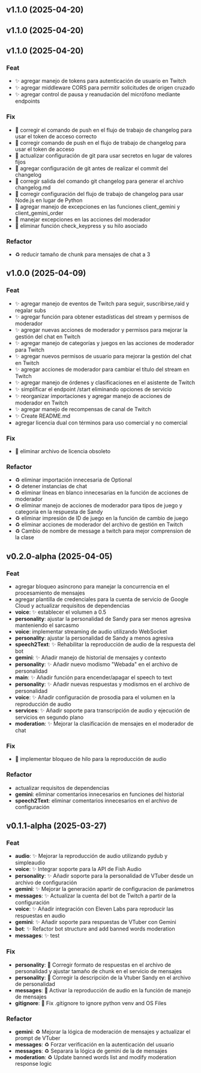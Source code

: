 ## v1.1.0 (2025-04-20)

## v1.1.0 (2025-04-20)

## v1.1.0 (2025-04-20)

### Feat

- ✨ agregar manejo de tokens para autenticación de usuario en Twitch
- ✨ agregar middleware CORS para permitir solicitudes de origen cruzado
- ✨ agregar control de pausa y reanudación del micrófono mediante endpoints

### Fix

- 🐛 corregir el comando de push en el flujo de trabajo de changelog para usar el token de acceso correcto
- 🐛 corregir comando de push en el flujo de trabajo de changelog para usar el token de acceso
- 🐛 actualizar configuración de git para usar secretos en lugar de valores fijos
- 🐛 agregar configuración de git antes de realizar el commit del changelog
- 🐛 corregir salida del comando git changelog para generar el archivo changelog.md
- 🐛 corregir configuración del flujo de trabajo de changelog para usar Node.js en lugar de Python
- 🐛 agregar manejo de excepciones en las funciones client_gemini y client_gemini_order
- 🐛 manejar excepciones en las acciones del moderador
- 🐛 eliminar función check_keypress y su hilo asociado

### Refactor

- ♻️ reducir tamaño de chunk para mensajes de chat a 3

## v1.0.0 (2025-04-09)

### Feat

- ✨ agregar manejo de eventos de Twitch para seguir, suscribirse,raid y regalar subs
- ✨ agregar función para obtener estadísticas del stream y permisos de moderador
- ✨ agregar nuevas acciones de moderador y permisos para mejorar la gestión del chat en Twitch
- ✨ agregar manejo de categorías y juegos en las acciones de moderador para Twitch
- ✨ agregar nuevos permisos de usuario para mejorar la gestión del chat en Twitch
- ✨ agregar acciones de moderador para cambiar el título del stream en Twitch
- ✨ agregar manejo de órdenes y clasificaciones en el asistente de Twitch
- ✨ simplificar el endpoint /start eliminando opciones de servicio
- ✨ reorganizar importaciones y agregar manejo de acciones de moderador en Twitch
- ✨ agregar manejo de recompensas de canal de Twitch
- ✨ Create README.md
- agregar licencia dual con términos para uso comercial y no comercial

### Fix

- :bug: eliminar archivo de licencia obsoleto

### Refactor

- ♻️ eliminar importación innecesaria de Optional
- ♻️  detener instancias de chat
- ♻️ eliminar líneas en blanco innecesarias en la función de acciones de moderador
- ♻️ eliminar manejo de acciones de moderador para tipos de juego y categoría en la respuesta de Sandy
- ♻️ eliminar impresión de ID de juego en la función de cambio de juego
- ♻️ eliminar acciones de moderador del archivo de gestión en Twitch
- ♻️ Cambio de nombre de message a twitch para mejor comprension de la clase

## v0.2.0-alpha (2025-04-05)

### Feat

- agregar bloqueo asíncrono para manejar la concurrencia en el procesamiento de mensajes
- agregar plantilla de credenciales para la cuenta de servicio de Google Cloud y actualizar requisitos de dependencias
- **voice**: :sparkles: establecer el volumen a 0.5
- **personality**: ajustar la personalidad de Sandy para ser menos agresiva manteniendo el sarcasmo
- **voice**: implementar streaming de audio utilizando WebSocket
- **personality**: ajustar la personalidad de Sandy a menos agresiva
- **speech2Text**: :sparkles: Rehabilitar la reproducción de audio de la respuesta del bot
- **gemini**: :sparkles: Añadir manejo de historial de mensajes y contexto
- **personality**: :sparkles: Añadir nuevo modismo "Webada" en el archivo de personalidad
- **main**: :sparkles: Añadir función para encender/apagar el speech to text
- **personality**: :sparkles: Añadir nuevas respuestas y modismos en el archivo de personalidad
- **voice**: :sparkles: Añadir configuración de prosodia para el volumen en la reproducción de audio
- **services**: :sparkles: Añadir soporte para transcripción de audio y ejecución de servicios en segundo plano
- **moderation**: :sparkles: Mejorar la clasificación de mensajes en el moderador de chat

### Fix

- :bug:  implementar bloqueo de hilo para la reproducción de audio

### Refactor

- actualizar requisitos de dependencias
- **gemini**: eliminar comentarios innecesarios en funciones del historial
- **speech2Text**: eliminar comentarios innecesarios en el archivo de configuración

## v0.1.1-alpha (2025-03-27)

### Feat

- **audio**: :sparkles: Mejorar la reproducción de audio utilizando pydub y simpleaudio
- **voice**: :sparkles: Integrar soporte para la API de Fish Audio
- **personality**: :sparkles: Añadir soporte para la personalidad de VTuber desde un archivo de configuración
- **gemini**: :sparkles: Mejorar la generación apartir de configuracion de parámetros
- **messages**: :sparkles: Actualizar la cuenta del bot de Twitch a partir de la configuración
- **voice**: :sparkles: Añadir integración con Eleven Labs para reproducir las respuestas en audio
- **gemini**: :sparkles: Añadir soporte para respuestas de VTuber con Gemini
- **bot**: :sparkles: Refactor bot structure and add banned words moderation
- **messages**: :sparkles: test

### Fix

- **personality**: :bug: Corregir formato de respuestas en el archivo de personalidad y ajustar tamaño de chunk en el servicio de mensajes
- **personality**: :bug: Corregir la descripción de la Vtuber Sandy en el archivo de personalidad
- **messages**: :bug: Activar la reproducción de audio en la función de manejo de mensajes
- **gitignore**: :bug: Fix .gitignore to ignore python venv and OS Files

### Refactor

- **gemini**: :recycle: Mejorar la lógica de moderación de mensajes y actualizar el prompt de VTuber
- **messages**: :recycle: Forzar verificación en la autenticación del usuario
- **messages**: :recycle: Separara la lógica de gemini de la de mensajes
- **moderation**: :recycle: Update banned words list and modify moderation response logic
